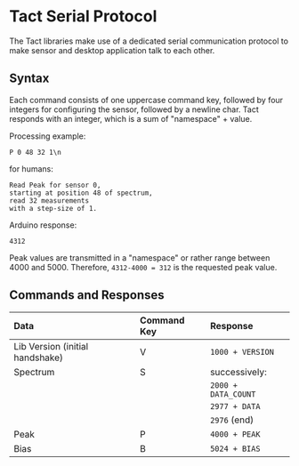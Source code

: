 # Tact Serial Protocol

The Tact libraries make use of a dedicated serial communication protocol to make sensor and desktop application talk to each other.

## Syntax
Each command consists of one uppercase command key, followed by four integers for configuring the sensor, followed by a newline char. Tact responds with an integer, which is a sum of "namespace" + value.

Processing example:

    P 0 48 32 1\n
    
for humans: 

    Read Peak for sensor 0, 
    starting at position 48 of spectrum,
    read 32 measurements
    with a step-size of 1.
    
Arduino response:

    4312
    
Peak values are transmitted in a "namespace" or rather range between 4000 and 5000. Therefore, `4312-4000 = 312` is the requested peak value.


## Commands and Responses

| Data                            | Command Key   | Response               |
| :------------------------------ | :------------ | :--------------------- |
| Lib Version (initial handshake) | V             | `1000 + VERSION`       |
| Spectrum                        | S             | successively:          |
|                                 |               | `2000 + DATA_COUNT`    |
|                                 |               | `2977 + DATA`          |
|                                 |               | `2976` (end)           |
| Peak                            | P             | `4000 + PEAK`          |
| Bias                            | B             | `5024 + BIAS`          |